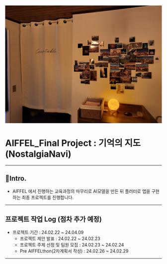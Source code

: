 ![image](./assets/post_travel.jpg)

# AIFFEL_Final Project : 기억의 지도(NostalgiaNavi)
---
## 📌Intro.
- AIFFEL 에서 진행하는 교육과정의 마무리로 AI모델을 만든 뒤 플러터로 앱을 구현하는 최종 프로젝트를 진행합니다.

---
## 프로젝트 작업 Log (점차 추가 예정)
- 프로젝트 기간 : 24.02.22 ~ 24.04.09
  - 프로젝트 제안 발표 : 24.02.22 ~ 24.02.23
  - 프로젝트 주제 선정 및 팀원 모집 : 24.02.23 ~ 24.02.24
  - Pre AIFFELthon(2차계획서 작성) : 24.02.26 ~ 24.02.29
---
